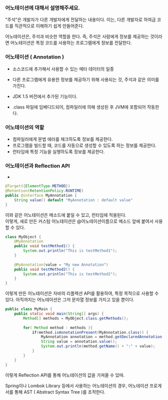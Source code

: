 ### 어노테이션에 대해서 설명해주세요.

"주석"은 개발자가 다른 개발자에게 전달하는 내용이다.
이는, 다른 개발자로 하여금 코드를 직관적으로 이해하기 쉽게 만들어준다.

어노테이션은,
주석과 비슷한 역할을 한다. 즉, 주석은 사람에게 정보를 제공하는 것이라면
어노테이션은 특정 코드를 사용하는 프로그램에게 정보를 전달한다.

### 어노테이션 ( Annotation )
- 소스코드에 추가해서 사용할 수 있는 메타 데이터의 일종

- 다른 프로그램에게 유용한 정보를 제공하기 위해 사용되는 것, 주석과 같은 의미를 가진다.

- JDK 1.5 버전에서 추가된 기능이다.

- .class 파일에 임베디드되어, 컴파일러에 의해 생성된 후 JVM에 포함되어 작동한다.

### 어노테이션의 역할
- 컴파일러에게 문법 에러를 체크하도록 정보를 제공한다.
- 프로그램을 빌드할 때, 코드를 자동으로 생성할 수 있도록 하는 정보를 제공한다.
- 런타임에 특정 기능을 실행하도록 정보를 제공한다.

### 어노테이션과 Reflection API
- 
```java
@Target({ElementType.METHOD})
@Retention(RetentionPolicy.RUNTIME)
public @interface MyAnnotation {
    String value() default "MyAnnotation : default value"
}
```
이와 같은 어노테이션은 메소드에 붙일 수 있고, 런타임에 적용된다. <br>
이렇게, 새로 만든 커스텀 어노테이션은 @어노테이션이름으로 메소드 앞에 붙여서 사용할 수 있다.

```java
class MyObject {
    @MyAnnotation
    public void testMethod1() {
        System.out.println("This is testMethod1");
    }
    
    @MyAnnotation(value = "My new Annotation")
    public void testMethod2() {
        System.out.println("This is testMethod2");
    }
}
```
이렇게 만든 어노테이션은 자바의 리플렉션 API를 활용하여, 특정 목적으로 사용할 수 있다.
아직까지는 어노테이션은 그저 문자열 정보를 가지고 있을 뿐이다.

```java
public class MyMain {
    public static void main(String[] args) {
        Method[] methods = MyObject.class.getMethods();
        
        for( Method method : methods ){
            if(method.isAnnotationPresent(MyAnnotation.class)) {
                MyAnnotation annotation = method.getDeclaredAnnotation(MyAnnotation.class);
                String value = annotation.value();
                System.out.println(method.getName() + ":" + value);
            }
        }
    }
}
```
이렇게 Reflection API를 통해 어노테이션의 값을 가져올 수 있따.

Spring이나 Lombok Library 등에서 사용하는 어노테이션의 경우,
어노테이션 프로게서를 통해 AST ( Abstract Syntax Tree )를 조작한다.